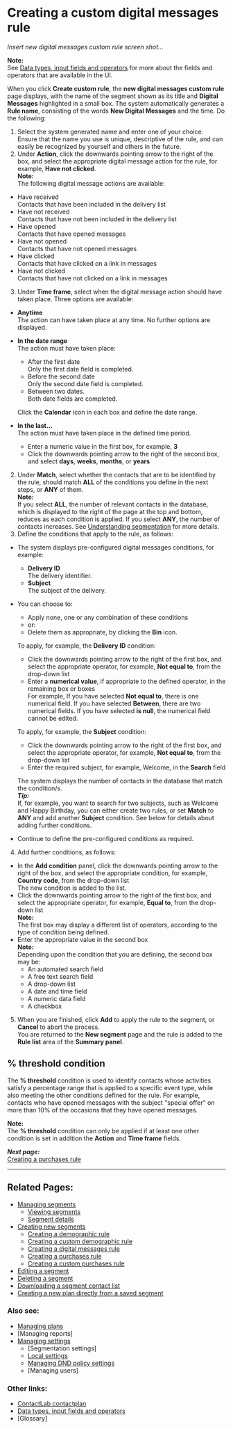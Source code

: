 # Creating a custom digital messages rule

*Insert new digital messages custom rule screen shot...*  

**Note:**  
See [Data types, input fields and operators](InputBoxOperators.md) for more about the fields and operators that are available in the UI.  

When you click **Create custom rule**, the **new digital messages custom rule** page displays, with the name of the segment shown as its title and **Digital Messages** highlighted in a small box. The system automatically generates a **Rule name**, consisting of the words **New Digital Messages** and the time. Do the following:  

1. Select the system generated name and enter one of your choice.  
  Ensure that the name you use is unique, descriptive of the rule, and can easily be recognized by yourself and others in the future.  
2. Under **Action**, click the downwards pointing arrow to the right of the box, and select the appropriate digital message action for the rule, for example, **Have not clicked**.  
  **Note:**  
  The following digital message actions are available:  
  - Have received  
    Contacts that have been included in the delivery list  
  - Have not received  
    Contacts that have not been included in the delivery list  
  - Have opened  
    Contacts that have opened messages  
  - Have not opened  
    Contacts that have not opened messages  
  - Have clicked  
    Contacts that have clicked on a link in messages  
  - Have not clicked  
    Contacts that have not clicked on a link in messages  
3. Under **Time frame**, select when the digital message action should have taken place. Three options are available:  
  - **Anytime**  
    The action can have taken place at any time. No further options are displayed.  
  - **In the date range**  
    The action must have taken place:  
    - After the first date  
      Only the first date field is completed.  
    - Before the second date  
      Only the second date field is completed.  
    - Between two dates.  
      Both date fields are completed.  

    Click the **Calendar** icon in each box and define the date range.  
  - **In the last...**  
    The action must have taken place in the defined time period.  
     - Enter a numeric value in the first box, for example, **3**  
     - Click the downwards pointing arrow to the right of the second box, and select **days**, **weeks**, **months**, or **years**  
2. Under **Match**, select whether the contacts that are to be identified by the rule, should match **ALL** of the conditions you define in the next steps, or **ANY** of them.  
  **Note:**  
  If you select **ALL**, the number of relevant contacts in the database, which is displayed to the right of the page at the top and bottom, reduces as each condition is applied. If you select **ANY**, the number of contacts increases. See [Understanding segmentation](UnderstandingSegmentation.md) for more details.  
3. Define the conditions that apply to the rule, as follows:  
  - The system displays pre-configured digital messages conditions, for example:  
    - **Delivery ID**  
      The delivery identifier.  
    - **Subject**  
      The subject of the delivery.  
  - You can choose to:  
    - Apply none, one or any combination of these conditions  
    - or:  
    - Delete them as appropriate, by clicking the **Bin** icon.  
  
    To apply, for example, the **Delivery ID** condition:  
    - Click the downwards pointing arrow to the right of the first box, and select the appropriate operator, for example, **Not equal to**, from the drop-down list  
    - Enter a **numerical value**, if appropriate to the defined operator, in the remaining box or boxes  
      For example, If you have selected **Not equal to**, there is one numerical field. If you have selected **Between**, there are two numerical fields. If you have selected **is null**, the numerical field cannot be edited.  
  
    To apply, for example, the **Subject** condition:  
    - Click the downwards pointing arrow to the right of the first box, and select the appropriate operator, for example, **Not equal to**, from the drop-down list  
    - Enter the required subject, for example, Welcome, in the **Search** field  
  
     The system displays the number of contacts in the database that match the condition/s.  
     ***Tip:***  
     If, for example, you want to search for two subjects, such as Welcome and Happy Birthday, you can either create two rules, or set **Match** to **ANY** and add another **Subject** condition. See below for details about adding further conditions.  

  - Continue to define the pre-configured conditions as required.  
  
4. Add further conditions, as follows:  
  - In the **Add condition** panel, click the downwards pointing arrow to the right of the box, and select the appropriate condition, for example, **Country code**, from the drop-down list  
   The new condition is added to the list.  
  - Click the downwards pointing arrow to the right of the first box, and select the appropriate operator, for example, **Equal to**, from the drop-down list  
   **Note:**  
   The first box may display a different list of operators, according to the type of condition being defined.  
  - Enter the appropriate value in the second box  
    **Note:**  
    Depending upon the condition that you are defining, the second box may be:  
      - An automated search field  
      - A free text search field  
      - A drop-down list  
      - A date and time field  
      - A numeric data field  
      - A checkbox  
  
5. When you are finished, click **Add** to apply the rule to the segment, or **Cancel** to abort the process.  
  You are returned to the **New segment** page and the rule is added to the **Rule list** area of the **Summary panel**.  

## % threshold condition  

The **% threshold** condition is used to identify contacts whose activities satisfy a percentage range that is applied to a specific event type, while also meeting the other conditions defined for the rule. For example, contacts who have opened messages with the subject "special offer" on more than 10% of the occasions that they have opened messages.  

**Note:**  
The **% threshold** condition can only be applied if at least one other condition is set in addition the **Action** and **Time frame** fields.  

***Next page:***  
[Creating a purchases rule](CreatingPurchasesRule.md)  

----------

## Related Pages:  

- [Managing segments](ManagingSegments.md)  
  - [Viewing segments](ViewingSegments.md)  
  - [Segment details](SegmentDetails.md)  
- [Creating new segments](CreatingNewSegments.md)  
  - [Creating a demographic rule](CreatingDemographicRule.md)  
  - [Creating a custom demographic rule](CreatingCustomDemographicRule.md)  
  - [Creating a digital messages rule](CreatingDigitalMessagesRule.md)  
  - [Creating a purchases rule](CreatingPurchasesRule.md)  
  - [Creating a custom purchases rule](CreatingCustomPurchasesRule.md)  
- [Editing a segment](EditingSegment.md)  
- [Deleting a segment](DeletingSegment.md)  
- [Downloading a segment contact list](DownloadingSegmentContactList.md)  
- [Creating a new plan directly from a saved segment](CreatingPlanFromSegment.md)  

### Also see:  

- [Managing plans](ManagingPlans.md)  
- [Managing reports]  
- [Managing settings](ManagingSettings.md)  
  - [Segmentation settings]  
  - [Local settings](LocalSettings.md)  
  - [Managing DND policy settings](ManagingDND.md)  
  - [Managing users]  

### Other links:  

- [ContactLab contactplan](Home.md)  
- [Data types, input fields and operators](InputBoxOperators.md)  
- [Glossary]  
